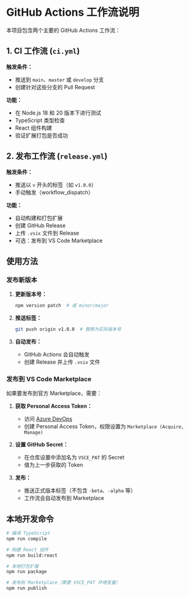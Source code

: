 # GitHub Actions 工作流说明

本项目包含两个主要的 GitHub Actions 工作流：

## 1. CI 工作流 (`ci.yml`)

**触发条件：**
- 推送到 `main`、`master` 或 `develop` 分支
- 创建针对这些分支的 Pull Request

**功能：**
- 在 Node.js 18 和 20 版本下进行测试
- TypeScript 类型检查
- React 组件构建
- 验证扩展打包是否成功

## 2. 发布工作流 (`release.yml`)

**触发条件：**
- 推送以 `v` 开头的标签（如 `v1.0.0`）
- 手动触发（workflow_dispatch）

**功能：**
- 自动构建和打包扩展
- 创建 GitHub Release
- 上传 `.vsix` 文件到 Release
- 可选：发布到 VS Code Marketplace

## 使用方法

### 发布新版本

1. **更新版本号：**
   ```bash
   npm version patch  # 或 minor/major
   ```

2. **推送标签：**
   ```bash
   git push origin v1.0.0  # 替换为实际版本号
   ```

3. **自动发布：**
   - GitHub Actions 会自动触发
   - 创建 Release 并上传 `.vsix` 文件

### 发布到 VS Code Marketplace

如果要发布到官方 Marketplace，需要：

1. **获取 Personal Access Token：**
   - 访问 [Azure DevOps](https://dev.azure.com/)
   - 创建 Personal Access Token，权限设置为 `Marketplace (Acquire, Manage)`

2. **设置 GitHub Secret：**
   - 在仓库设置中添加名为 `VSCE_PAT` 的 Secret
   - 值为上一步获取的 Token

3. **发布：**
   - 推送正式版本标签（不包含 `-beta`、`-alpha` 等）
   - 工作流会自动发布到 Marketplace

## 本地开发命令

```bash
# 编译 TypeScript
npm run compile

# 构建 React 组件
npm run build:react

# 本地打包扩展
npm run package

# 发布到 Marketplace（需要 VSCE_PAT 环境变量）
npm run publish
``` 